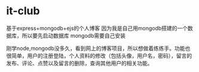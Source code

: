 # it-club
基于express+mongodb+ejs的个人博客
因为我是自己用mongodb搭建的一个数据库，所以要先启动数据库
mongodb需要自己安装

刚学node,mongodb没多久，看到网上的博客项目，所以想做着练练手。功能也很简单，用户的注册登陆，个人资料的修改（包括头像，用户名，密码），留言的发布、评论、点赞以及留言的删除，查询其他用户的相关功能。

